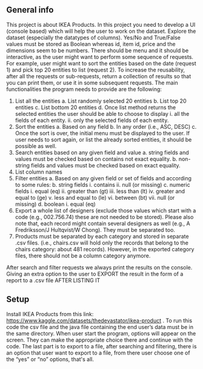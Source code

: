 ## General info
This project is about IKEA Products. In this project you need to develop a UI (console based) which will help the user to work on the dataset. Explore the dataset (especially the datatypes of columns). Yes/No and True/False values must be stored as Boolean whereas id, item id, price and the dimensions seem to be numbers. There should be menu and it should be interactive, as the user might want to perform some sequence of requests. For example, user might want to sort the entities based on the date (request 1) and pick top 20 entities to list (request 2). To increase the reusability, after all the requests or sub-requests, return a collection of results so that you can print them, or use it in some subsequent requests. The main functionalities the program needs to provide are the following:
1. List all the entities 
a. List randomly selected 20 entities
b. List top 20 entities
c. List bottom 20 entities
d. Once list method returns the selected entities the user should be able to choose to
display
i. all the fields of each entity.
ii. only the selected fields of each entity.
2. Sort the entities 
a. Based on any field
b. In any order (i.e., ASC, DESC)
c. Once the sort is over, the initial menu must be displayed to the user. If user needs to
sort again, or list the already sorted entities, it should be possible as well.
3. Search entities based on any given field and value 
a. string fields and values must be checked based on contains not exact equality.
b. non-string fields and values must be checked based on exact equality.
4. List column names 
5. Filter entities 
a. Based on any given field or set of fields and according to some rules:
b. string fields
i. contains
ii. null (or missing)
c. numeric fields
i. equal (eq)
ii. greater than (gt)
iii. less than (lt)
iv. greater and equal to (ge)
v. less and equal to (le)
vi. between (bt)
vii. null (or missing) d. boolean
i. equal (eq)
6. Export a whole list of designers (exclude those values which start with a code (e.g.,
002.756.74) these are not needed to be stored). Please also note that, each record might contain several designers as well (e.g., A Fredriksson/J Hultqvist/W Chong). They must be separated too.
7. Products must be separated by each category and stored in separate .csv files. (i.e., chairs.csv will hold only the records that belong to the chairs category: about 481 records). However, in the exported category files, there should not be a column category anymore.

After search and filter requests we always print the results on the console. Giving an extra option to the user to EXPORT the result in the form of a report to a
.csv file AFTER LISTING IT
		
## Setup
Install IKEA Products from this link: https://www.kaggle.com/datasets/thedevastator/ikea-product . 
To run this code the csv file and the java file containing the end user’s data must be in the same directory. When user start the program, options will appear on the screen. They can make the appropriate choice there and continue with the code. The last part is to export to a file, after searching and filtering, there is an option that user want to export to a file, from there user choose one of the “yes” or “no” options, that's all. 